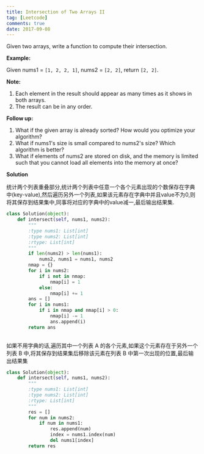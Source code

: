 ```yaml
---
title: Intersection of Two Arrays II
tag: [Leetcode]
comments: true
date: 2017-09-08
---
```





Given two arrays, write a function to compute their intersection.

**Example:**

Given nums1 = <code>[1, 2, 2, 1]</code>, nums2 = <code>[2, 2]</code>, return <code>[2, 2]</code>.

**Note:**
1. Each element in the result should appear as many times as it shows in both arrays.
2. The result can be in any order.

**Follow up:**

1. What if the given array is already sorted? How would you optimize your algorithm?
2. What if nums1's size is small compared to nums2's size? Which algorithm is better?
3. What if elements of nums2 are stored on disk, and the memory is limited such that you cannot load all elements into the memory at once?

**Solution**

统计两个列表重叠部分,统计两个列表中任意一个各个元素出现的个数保存在字典中(key-value),然后遍历另外一个列表,如果该元素存在字典中并且value不为0,则将其保存到结果集中,同事将对应的字典中的value减一,最后输出结果集.


```python
class Solution(object):
    def intersect(self, nums1, nums2):
        """
        :type nums1: List[int]
        :type nums2: List[int]
        :rtype: List[int]
        """
        if len(nums2) > len(nums1):
            nums2, nums1 = nums1, nums2
        nmap = {}
        for i in nums2:
            if i not in nmap:
                nmap[i] = 1
            else:
                nmap[i] += 1
        ans = []
        for i in nums1:
            if i in nmap and nmap[i] > 0:
                nmap[i] -= 1
                ans.append(i)
        return ans
                    
```

如果不用字典的话,遍历其中一个列表 A 的各个元素,如果这个元素存在于另外一个列表 B 中,将其保存到结果集后移除该元素在列表 B 中第一次出现的位置,最后输出结果集

```python
class Solution(object):
    def intersect(self, nums1, nums2):
        """
        :type nums1: List[int]
        :type nums2: List[int]
        :rtype: List[int]
        """
        res = []
        for num in nums2:
            if num in nums1:
                res.append(num)
                index = nums1.index(num)
                del nums1[index]
        return res
                
```